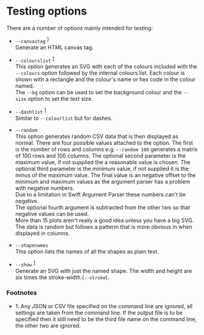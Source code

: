 #  Testing options

There are a number of options mainly intended for testing:

- `--canvastag` <sup>[1](#fn1)</sup><br/>
Generate an HTML canvas tag.

- `--colourslist` <sup>[1](#fn1)</sup><br/>
This option generates an SVG with each of the colours included with the `--colours`
option followed by the internal colours list. Each colour is shown with a rectangle
and the colour's name or hex code in the colour named.<br/>
The `--bg` option can be used to set the background colour and the `--size` option to
set the text size.

- `--dashlist` <sup>[1](#fn1)</sup><br/>
Similar to `--colourlist` but for dashes.

- `--random`<br/>
This option generates random CSV data that is then displayed as normal. There are four
possible values attached to the option. The first is the number of rows and columns e.g.
`--random 100` generates a matrix of 100 rows and 100 columns. The optional second
parameter is the maximum value, if not supplied the a reasonable value is chosen.
The optional third parameter is the minimum value, if not supplied it is the minus of the
maximum value. The final value is an negative offset to the minimum and maximum
values as the argument parser has a problem with negative numbers.<br/>
Due to a limitation in Swift Argument Parser these numbers can't be negative.<br/>
The optional fourth argument is subtracted from the other two so that negative values can be used.<br/>
More than 15 plots aren't really a good idea unless you have a big SVG.<br/>
The data is random but follows a patterm that is more obvious in when displayed in columns.

- `--shapenames`<br/>
This option lists the names of all the shapes as plain text.

- `--show` <sup>[1](#fn1)</sup><br/>
Generate an SVG with just the named shape. The width and height are six times the stroke-width (`--stroke`).

### Footnotes

- <a id="fn1">1</a>: Any JSON or CSV file specified on the command line are ignored, all settings are taken from
the command line. If the output file is to be specified then it still need to be the third file name on the command line,
the other two are ignored.
